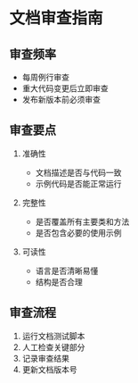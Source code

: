 # 文档审查指南

## 审查频率
- 每周例行审查
- 重大代码变更后立即审查
- 发布新版本前必须审查

## 审查要点
1. 准确性
   - 文档描述是否与代码一致
   - 示例代码是否能正常运行

2. 完整性
   - 是否覆盖所有主要类和方法
   - 是否包含必要的使用示例

3. 可读性
   - 语言是否清晰易懂
   - 结构是否合理

## 审查流程
1. 运行文档测试脚本
2. 人工检查关键部分
3. 记录审查结果
4. 更新文档版本号